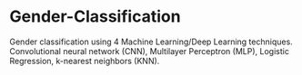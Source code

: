 # Gender-Classification
Gender classification using 4 Machine Learning/Deep Learning techniques.
Convolutional neural network (CNN),
Multilayer Perceptron (MLP),
Logistic Regression,
k-nearest neighbors (KNN).
